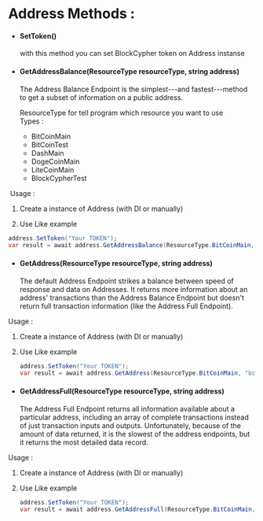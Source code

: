 # Address Methods : 

<ul>
  <li>
    <h4>SetToken()</h2>
    <p>with this method you can set BlockCypher token on Address instanse</p>
  </li>
  <li>
    <h4>GetAddressBalance(ResourceType resourceType, string address)</h2>
    <p>The Address Balance Endpoint is the simplest---and fastest---method to get a subset of information on a public address.
      </p>
      <p>
          ResourceType for tell program which resource you want to use
          <br>
          Types :
          	 <ul>
                 <li>BitCoinMain</li>
                 <li>BitCoinTest</li>
                 <li>DashMain</li>
                 <li>DogeCoinMain</li>
                 <li>LiteCoinMain</li>
                 <li>BlockCypherTest</li>
     		 </ul>
      </ul>


​	Usage : 

1. Create a instance of Address (with DI or manually)

2. Use Like example


```c#
address.SetToken("Your TOKEN");
var result = await address.GetAddressBalance(ResourceType.BitCoinMain, "bc1qjr9y78heau4kmwl85pzzw89z50ccsv9w9qwu2p");
```

<ul>
  <li>
    <h4>GetAddress(ResourceType resourceType, string address)</h2>
    <p>The default Address Endpoint strikes a balance between speed of response and data on Addresses. It returns more information about an address' transactions than the Address Balance Endpoint but doesn't return full transaction information (like the Address Full Endpoint).
      </p>
      </ul>

Usage : 

1. Create a instance of Address (with DI or manually)

2. Use Like example

   ```c#
   address.SetToken("Your TOKEN");
   var result = await address.GetAddress(ResourceType.BitCoinMain, "bc1qjr9y78heau4kmwl85pzzw89z50ccsv9w9qwu2p");
   ```

   

<ul>
  <li>
    <h4>GetAddressFull(ResourceType resourceType, string address)</h2>
    <p>The Address Full Endpoint returns all information available about a particular address, including an array of complete transactions instead of just transaction inputs and outputs. Unfortunately, because of the amount of data returned, it is the slowest of the address endpoints, but it returns the most detailed data record.
      </p>
      </ul>

Usage :

1. Create a instance of Address (with DI or manually)

2. Use Like example

   ```c#
   address.SetToken("Your TOKEN");
   var result = await address.GetAddressFull(ResourceType.BitCoinMain, "bc1qjr9y78heau4kmwl85pzzw89z50ccsv9w9qwu2p");
   ```

   